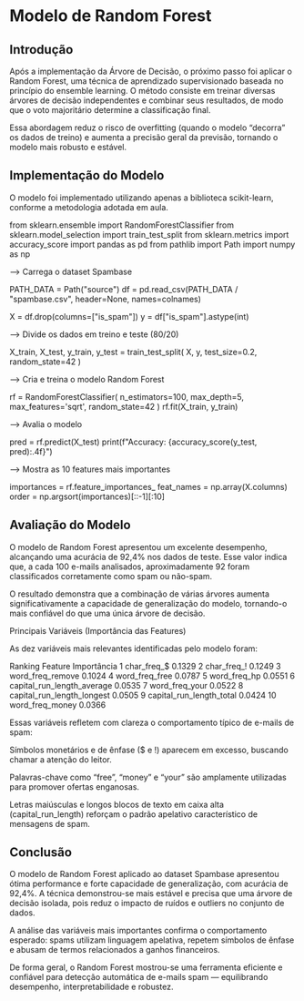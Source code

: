 # Modelo de Random Forest
## Introdução

Após a implementação da Árvore de Decisão, o próximo passo foi aplicar o Random Forest, uma técnica de aprendizado supervisionado baseada no princípio do ensemble learning.
O método consiste em treinar diversas árvores de decisão independentes e combinar seus resultados, de modo que o voto majoritário determine a classificação final.

Essa abordagem reduz o risco de overfitting (quando o modelo “decorra” os dados de treino) e aumenta a precisão geral da previsão, tornando o modelo mais robusto e estável.

## Implementação do Modelo

O modelo foi implementado utilizando apenas a biblioteca scikit-learn, conforme a metodologia adotada em aula.

from sklearn.ensemble import RandomForestClassifier
from sklearn.model_selection import train_test_split
from sklearn.metrics import accuracy_score
import pandas as pd
from pathlib import Path
import numpy as np

--> Carrega o dataset Spambase

PATH_DATA = Path("source")
df = pd.read_csv(PATH_DATA / "spambase.csv", header=None, names=colnames)

X = df.drop(columns=["is_spam"])
y = df["is_spam"].astype(int)

--> Divide os dados em treino e teste (80/20)

X_train, X_test, y_train, y_test = train_test_split(
    X, y, test_size=0.2, random_state=42
)

--> Cria e treina o modelo Random Forest

rf = RandomForestClassifier(
    n_estimators=100,
    max_depth=5,
    max_features='sqrt',
    random_state=42
)
rf.fit(X_train, y_train)

--> Avalia o modelo

pred = rf.predict(X_test)
print(f"Accuracy: {accuracy_score(y_test, pred):.4f}")

--> Mostra as 10 features mais importantes

importances = rf.feature_importances_
feat_names = np.array(X.columns)
order = np.argsort(importances)[::-1][:10]

## Avaliação do Modelo

O modelo de Random Forest apresentou um excelente desempenho, alcançando uma acurácia de 92,4% nos dados de teste.
Esse valor indica que, a cada 100 e-mails analisados, aproximadamente 92 foram classificados corretamente como spam ou não-spam.

O resultado demonstra que a combinação de várias árvores aumenta significativamente a capacidade de generalização do modelo, tornando-o mais confiável do que uma única árvore de decisão.

Principais Variáveis (Importância das Features)

As dez variáveis mais relevantes identificadas pelo modelo foram:

Ranking	Feature	Importância
1	char_freq_$	0.1329
2	char_freq_!	0.1249
3	word_freq_remove	0.1024
4	word_freq_free	0.0787
5	word_freq_hp	0.0551
6	capital_run_length_average	0.0535
7	word_freq_your	0.0522
8	capital_run_length_longest	0.0505
9	capital_run_length_total	0.0424
10	word_freq_money	0.0366

Essas variáveis refletem com clareza o comportamento típico de e-mails de spam:

Símbolos monetários e de ênfase ($ e !) aparecem em excesso, buscando chamar a atenção do leitor.

Palavras-chave como “free”, “money” e “your” são amplamente utilizadas para promover ofertas enganosas.

Letras maiúsculas e longos blocos de texto em caixa alta (capital_run_length) reforçam o padrão apelativo característico de mensagens de spam.

## Conclusão

O modelo de Random Forest aplicado ao dataset Spambase apresentou ótima performance e forte capacidade de generalização, com acurácia de 92,4%.
A técnica demonstrou-se mais estável e precisa que uma árvore de decisão isolada, pois reduz o impacto de ruídos e outliers no conjunto de dados.

A análise das variáveis mais importantes confirma o comportamento esperado: spams utilizam linguagem apelativa, repetem símbolos de ênfase e abusam de termos relacionados a ganhos financeiros.

De forma geral, o Random Forest mostrou-se uma ferramenta eficiente e confiável para detecção automática de e-mails spam — equilibrando desempenho, interpretabilidade e robustez.